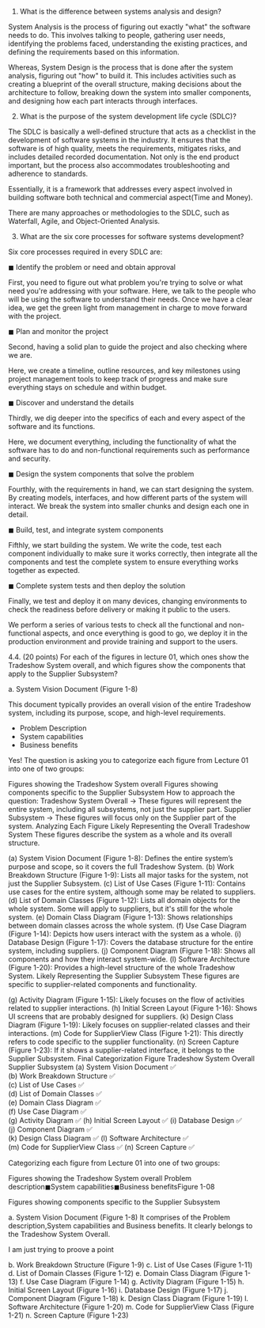 1. What is the difference between systems analysis and design?

System Analysis is the process of figuring out exactly "what" the software needs to do. 
This involves talking to people, gathering user needs, identifying the problems faced, understanding the existing practices, and defining the requirements based on this information.

Whereas, 
System Design is the process that is done after the system analysis, figuring out "how" to build it. 
This includes activities such as creating a blueprint of the overall structure, making decisions about the architecture to follow, breaking down the system into smaller components, and designing how each part interacts through interfaces.

2. What is the purpose of the system development life cycle (SDLC)?

The SDLC is basically a well-defined structure that acts as a checklist in the development of software systems in the industry. It ensures that the software is of high quality, meets the requirements, mitigates risks, and includes detailed recorded documentation. Not only is the end product important, but the process also accommodates troubleshooting and adherence to standards.

Essentially, it is a framework that addresses every aspect involved in building software both technical and commercial aspect(Time and Money).

There are many approaches or methodologies to the SDLC, such as Waterfall, Agile, and Object-Oriented Analysis.

3. What are the six core processes for software systems development? 

Six core processes required in every SDLC are:

◼ Identify the problem or need and obtain approval

First, you need to figure out what problem you're trying to solve or what need you're addressing with your software.
Here, we talk to the people who will be using the software to understand their needs. Once we have a clear idea, we get the green light from management in charge to move forward with the project.

◼ Plan and monitor the project

Second, having a solid plan to guide the project and also checking where we are.

Here, we create a timeline, outline resources, and key milestones using project management tools to keep track of progress and make sure everything stays on schedule and within budget.

◼ Discover and understand the details

Thirdly, we dig deeper into the specifics of each and every aspect of the software and its functions.

Here, we document everything, including the functionality of what the software has to do and non-functional requirements such as performance and security.

◼ Design the system components that solve the problem

Fourthly, with the requirements in hand, we can start designing the system. By creating models, interfaces, and how different parts of the system will interact. We break the system into smaller chunks and design each one in detail.

◼ Build, test, and integrate system components

Fifthly, we start building the system. We write the code, test each component individually to make sure it works correctly, then integrate all the components and test the complete system to ensure everything works together as expected.

◼ Complete system tests and then deploy the solution

Finally, we test and deploy it on many devices, changing environments to check the readiness before delivery or making it public to the users.

We perform a series of various tests to check all the functional and non-functional aspects, and once everything is good to go, we deploy it in the production environment and provide training and support to the users.

4.4. (20 points) For each of the figures in lecture 01, which ones show the Tradeshow System overall, and 
which figures show the components that apply to the Supplier Subsystem?

a. System Vision Document (Figure 1-8)

This document typically provides an overall vision of the entire Tradeshow system, including its purpose, scope, and high-level requirements.

- Problem Description
- System capabilities 
- Business benefits

Yes! The question is asking you to categorize each figure from Lecture 01 into one of two groups:

Figures showing the Tradeshow System overall
Figures showing components specific to the Supplier Subsystem
How to approach the question:
Tradeshow System Overall → These figures will represent the entire system, including all subsystems, not just the supplier part.
Supplier Subsystem → These figures will focus only on the Supplier part of the system.
Analyzing Each Figure
Likely Representing the Overall Tradeshow System
These figures describe the system as a whole and its overall structure.

(a) System Vision Document (Figure 1-8): Defines the entire system’s purpose and scope, so it covers the full Tradeshow System.
(b) Work Breakdown Structure (Figure 1-9): Lists all major tasks for the system, not just the Supplier Subsystem.
(c) List of Use Cases (Figure 1-11): Contains use cases for the entire system, although some may be related to suppliers.
(d) List of Domain Classes (Figure 1-12): Lists all domain objects for the whole system. Some will apply to suppliers, but it's still for the whole system.
(e) Domain Class Diagram (Figure 1-13): Shows relationships between domain classes across the whole system.
(f) Use Case Diagram (Figure 1-14): Depicts how users interact with the system as a whole.
(i) Database Design (Figure 1-17): Covers the database structure for the entire system, including suppliers.
(j) Component Diagram (Figure 1-18): Shows all components and how they interact system-wide.
(l) Software Architecture (Figure 1-20): Provides a high-level structure of the whole Tradeshow System.
Likely Representing the Supplier Subsystem
These figures are specific to supplier-related components and functionality.

(g) Activity Diagram (Figure 1-15): Likely focuses on the flow of activities related to supplier interactions.
(h) Initial Screen Layout (Figure 1-16): Shows UI screens that are probably designed for suppliers.
(k) Design Class Diagram (Figure 1-19): Likely focuses on supplier-related classes and their interactions.
(m) Code for SupplierView Class (Figure 1-21): This directly refers to code specific to the supplier functionality.
(n) Screen Capture (Figure 1-23): If it shows a supplier-related interface, it belongs to the Supplier Subsystem.
Final Categorization
Figure	Tradeshow System Overall	Supplier Subsystem
(a) System Vision Document	✅	
(b) Work Breakdown Structure	✅	
(c) List of Use Cases	✅	
(d) List of Domain Classes	✅	
(e) Domain Class Diagram	✅	
(f) Use Case Diagram	✅	
(g) Activity Diagram		✅
(h) Initial Screen Layout		✅
(i) Database Design	✅	
(j) Component Diagram	✅	
(k) Design Class Diagram		✅
(l) Software Architecture	✅	
(m) Code for SupplierView Class		✅
(n) Screen Capture		✅


Categorizing each figure from Lecture 01 into one of two groups:

Figures showing the Tradeshow System overall
Problem description◼System capabilities◼Business benefitsFigure 1-08

Figures showing components specific to the Supplier Subsystem


a. System Vision Document (Figure 1-8) 
It comprises of the Problem description,System capabilities and Business benefits. It clearly belongs to the 
Tradeshow System Overall. 

I am just trying to proove a point

b. Work Breakdown Structure (Figure 1-9) 
c. List of Use Cases (Figure 1-11) 
d. List of Domain Classes (Figure 1-12) 
e. Domain Class Diagram (Figure 1-13) 
f. Use Case Diagram (Figure 1-14) 
g. Activity Diagram (Figure 1-15) 
h. Initial Screen Layout (Figure 1-16) 
i. Database Design (Figure 1-17) 
j. Component Diagram (Figure 1-18) 
k. Design Class Diagram (Figure 1-19) 
l. Software Architecture (Figure 1-20) 
m.  Code for SupplierView Class (Figure 1-21) 
n. Screen Capture (Figure 1-23)
